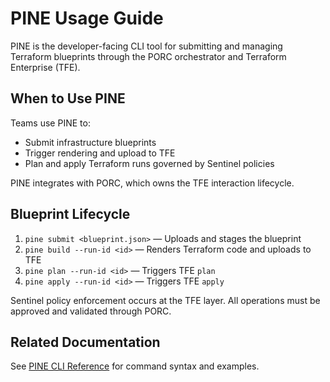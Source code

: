 # PINE Usage Guide

PINE is the developer-facing CLI tool for submitting and managing Terraform blueprints through the PORC orchestrator and Terraform Enterprise (TFE).

## When to Use PINE

Teams use PINE to:
- Submit infrastructure blueprints
- Trigger rendering and upload to TFE
- Plan and apply Terraform runs governed by Sentinel policies

PINE integrates with PORC, which owns the TFE interaction lifecycle.

## Blueprint Lifecycle

1. `pine submit <blueprint.json>` — Uploads and stages the blueprint
2. `pine build --run-id <id>` — Renders Terraform code and uploads to TFE
3. `pine plan --run-id <id>` — Triggers TFE `plan`
4. `pine apply --run-id <id>` — Triggers TFE `apply`

Sentinel policy enforcement occurs at the TFE layer. All operations must be approved and validated through PORC.

## Related Documentation

See [PINE CLI Reference](./PINE%20CLI%20Reference.md) for command syntax and examples.